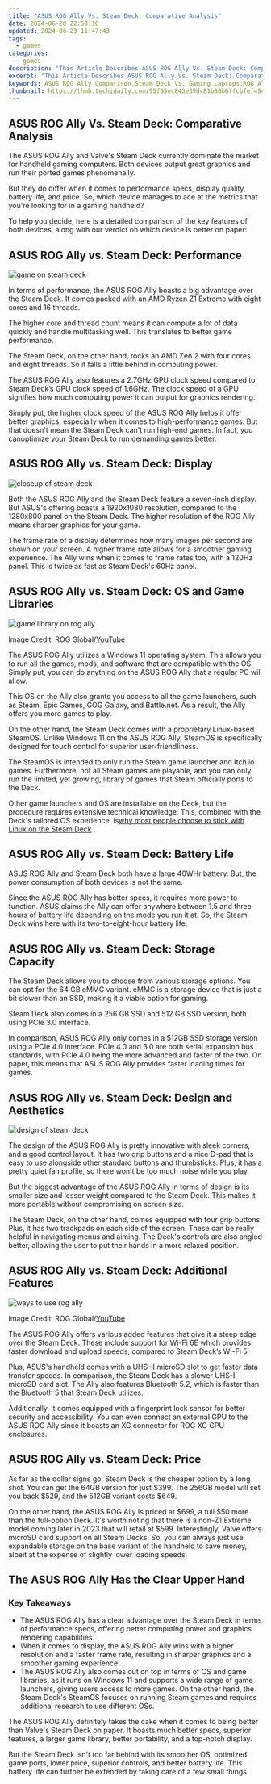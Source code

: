 ```yaml
---
title: "ASUS ROG Ally Vs. Steam Deck: Comparative Analysis"
date: 2024-06-20 22:50:16
updated: 2024-06-23 11:47:43
tags:
  - games
categories:
  - games
description: "This Article Describes ASUS ROG Ally Vs. Steam Deck: Comparative Analysis"
excerpt: "This Article Describes ASUS ROG Ally Vs. Steam Deck: Comparative Analysis"
keywords: ASUS ROG Ally Comparison,Steam Deck Vs. Gaming Laptops,ROG Ally Performance Evaluation,Best Portable Game Consoles for Gamers,Asus ROG Ally Vs. Handheld Gaming Devices,Comparative Analysis of ASUS and Steam Deck,Choosing Between Steam Deck and RoG Ally Laptop
thumbnail: https://thmb.techidaily.com/95f65ec843e39dc81b80b6ffcbfef45d788958cee2b82fb5803fb90b93482a66.jpg
---
```


## ASUS ROG Ally Vs. Steam Deck: Comparative Analysis

 The ASUS ROG Ally and Valve's Steam Deck currently dominate the market for handheld gaming computers. Both devices output great graphics and run their ported games phenomenally.

 But they do differ when it comes to performance specs, display quality, battery life, and price. So, which device manages to ace at the metrics that you're looking for in a gaming handheld?

 To help you decide, here is a detailed comparison of the key features of both devices, along with our verdict on which device is better on paper:

## ASUS ROG Ally vs. Steam Deck: Performance

![game on steam deck](https://static1.makeuseofimages.com/wordpress/wp-content/uploads/2023/08/steam-deck-performance.jpg)

 In terms of performance, the ASUS ROG Ally boasts a big advantage over the Steam Deck. It comes packed with an AMD Ryzen Z1 Extreme with eight cores and 16 threads.

 The higher core and thread count means it can compute a lot of data quickly and handle multitasking well. This translates to better game performance.

 The Steam Deck, on the other hand, rocks an AMD Zen 2 with four cores and eight threads. So it falls a little behind in computing power.

 The ASUS ROG Ally also features a 2.7GHz GPU clock speed compared to Steam Deck’s GPU clock speed of 1.6GHz. The clock speed of a GPU signifies how much computing power it can output for graphics rendering.

 Simply put, the higher clock speed of the ASUS ROG Ally helps it offer better graphics, especially when it comes to high-performance games. But that doesn't mean the Steam Deck can't run high-end games. In fact, you can[optimize your Steam Deck to run demanding games](https://www.makeuseof.com/how-to-optimize-steam-deck/) better.

## ASUS ROG Ally vs. Steam Deck: Display

![closeup of steam deck](https://static1.makeuseofimages.com/wordpress/wp-content/uploads/2023/08/display.jpg)

 Both the ASUS ROG Ally and the Steam Deck feature a seven-inch display. But ASUS's offering boasts a 1920x1080 resolution, compared to the 1280x800 panel on the Steam Deck. The higher resolution of the ROG Ally means sharper graphics for your game.

 The frame rate of a display determines how many images per second are shown on your screen. A higher frame rate allows for a smoother gaming experience. The Ally wins when it comes to frame rates too, with a 120Hz panel. This is twice as fast as Steam Deck's 60Hz panel.

## ASUS ROG Ally vs. Steam Deck: OS and Game Libraries

![game library on rog ally](https://static1.makeuseofimages.com/wordpress/wp-content/uploads/2023/08/rog-ally-game-library.jpg)

 Image Credit: ROG Global/[YouTube](https://www.youtube.com/watch?v=s5lq4Q7YAjE&ab%5Fchannel=ROGGlobal)

 The ASUS ROG Ally utilizes a Windows 11 operating system. This allows you to run all the games, mods, and software that are compatible with the OS. Simply put, you can do anything on the ASUS ROG Ally that a regular PC will allow.

 This OS on the Ally also grants you access to all the game launchers, such as Steam, Epic Games, GOG Galaxy, and Battle.net. As a result, the Ally offers you more games to play.

 On the other hand, the Steam Deck comes with a proprietary Linux-based SteamOS. Unlike Windows 11 on the ASUS ROG Ally, SteamOS is specifically designed for touch control for superior user-friendliness.

 The SteamOS is intended to only run the Steam game launcher and Itch.io games. Furthermore, not all Steam games are playable, and you can only run the limited, yet growing, library of games that Steam officially ports to the Deck.

 Other game launchers and OS are installable on the Deck, but the procedure requires extensive technical knowledge. This, combined with the Deck's tailored OS experience, is[why most people choose to stick with Linux on the Steam Deck](https://www.makeuseof.com/reasons-why-people-stick-with-linux-on-steam-deck/) .

## ASUS ROG Ally vs. Steam Deck: Battery Life

 ASUS ROG Ally and Steam Deck both have a large 40WHr battery. But, the power consumption of both devices is not the same.

 Since the ASUS ROG Ally has better specs, it requires more power to function. ASUS claims the Ally can offer anywhere between 1.5 and three hours of battery life depending on the mode you run it at. So, the Steam Deck wins here with its two-to-eight-hour battery life.

## ASUS ROG Ally vs. Steam Deck: Storage Capacity

 The Steam Deck allows you to choose from various storage options. You can opt for the 64 GB eMMC variant. eMMC is a storage device that is just a bit slower than an SSD, making it a viable option for gaming.

 Steam Deck also comes in a 256 GB SSD and 512 GB SSD version, both using PCIe 3.0 interface.

 In comparison, ASUS ROG Ally only comes in a 512GB SSD storage version using a PCIe 4.0 interface. PCIe 4.0 and 3.0 are both serial expansion bus standards, with PCIe 4.0 being the more advanced and faster of the two. On paper, this means that ASUS ROG Ally provides faster loading times for games.

## ASUS ROG Ally vs. Steam Deck: Design and Aesthetics

![design of steam deck](https://static1.makeuseofimages.com/wordpress/wp-content/uploads/2023/08/steam-deck-design.jpg)

 The design of the ASUS ROG Ally is pretty innovative with sleek corners, and a good control layout. It has two grip buttons and a nice D-pad that is easy to use alongside other standard buttons and thumbsticks. Plus, it has a pretty quiet fan profile, so there won't be too much noise while you play.

 But the biggest advantage of the ASUS ROG Ally in terms of design is its smaller size and lesser weight compared to the Steam Deck. This makes it more portable without compromising on screen size.

 The Steam Deck, on the other hand, comes equipped with four grip buttons. Plus, it has two trackpads on each side of the screen. These can be really helpful in navigating menus and aiming. The Deck's controls are also angled better, allowing the user to put their hands in a more relaxed position.

## ASUS ROG Ally vs. Steam Deck: Additional Features

![ways to use rog ally](https://static1.makeuseofimages.com/wordpress/wp-content/uploads/2023/08/rog-ally-features.jpeg)

 Image Credit: ROG Global/[YouTube](https://www.youtube.com/watch?v=s5lq4Q7YAjE&ab%5Fchannel=ROGGlobal)

 The ASUS ROG Ally offers various added features that give it a steep edge over the Steam Deck. These include support for Wi-Fi 6E which provides faster download and upload speeds, compared to Steam Deck’s Wi-Fi 5.

 Plus, ASUS's handheld comes with a UHS-II microSD slot to get faster data transfer speeds. In comparison, the Steam Deck has a slower UHS-I microSD card slot. The Ally also features Bluetooth 5.2, which is faster than the Bluetooth 5 that Steam Deck utilizes.

 Additionally, it comes equipped with a fingerprint lock sensor for better security and accessibility. You can even connect an external GPU to the ASUS ROG Ally since it boasts an XG connector for ROG XG GPU enclosures.

## ASUS ROG Ally vs. Steam Deck: Price

 As far as the dollar signs go, Steam Deck is the cheaper option by a long shot. You can get the 64GB version for just $399\. The 256GB model will set you back $529, and the 512GB variant costs $649.

 On the other hand, the ASUS ROG Ally is priced at $699, a full $50 more than the full-option Deck. It's worth noting that there is a non-Z1 Extreme model coming later in 2023 that will retail at $599\. Interestingly, Valve offers microSD card support on all Steam Decks. So, you can always just use expandable storage on the base variant of the handheld to save money, albeit at the expense of slightly lower loading speeds.

## The ASUS ROG Ally Has the Clear Upper Hand

### Key Takeaways

* The ASUS ROG Ally has a clear advantage over the Steam Deck in terms of performance specs, offering better computing power and graphics rendering capabilities.
* When it comes to display, the ASUS ROG Ally wins with a higher resolution and a faster frame rate, resulting in sharper graphics and a smoother gaming experience.
* The ASUS ROG Ally also comes out on top in terms of OS and game libraries, as it runs on Windows 11 and supports a wide range of game launchers, giving users access to more games. On the other hand, the Steam Deck's SteamOS focuses on running Steam games and requires additional research to use different OSs.

 The ASUS ROG Ally definitely takes the cake when it comes to being better than Valve's Steam Deck on paper. It boasts much better specs, superior features, a larger game library, better portability, and a top-notch display.

 But the Steam Deck isn't too far behind with its smoother OS, optimized game ports, lower price, superior controls, and better battery life. This battery life can further be extended by taking care of a few small things.


<ins class="adsbygoogle"
     style="display:block"
     data-ad-format="autorelaxed"
     data-ad-client="ca-pub-7571918770474297"
     data-ad-slot="1223367746"></ins>



<ins class="adsbygoogle"
     style="display:block"
     data-ad-client="ca-pub-7571918770474297"
     data-ad-slot="8358498916"
     data-ad-format="auto"
     data-full-width-responsive="true"></ins>
